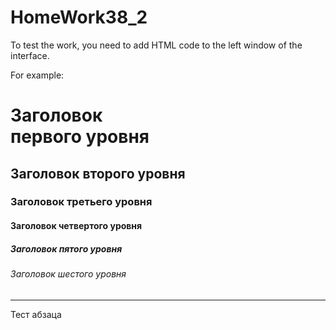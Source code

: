 # HomeWork38_2

To test the work, you need to add HTML code to the left window of the interface.

For example:
<html>
<head>
    <title>Заголовки и абзацы</title>
    <meta charset="utf-8">
</head>
<body>
    <h1>Заголовок<br>первого уровня</h1>
    <h2>Заголовок второго уровня</h2>
    <h3>Заголовок третьего уровня</h3>
    <h4>Заголовок четвертого уровня</h4>
    <h5>Заголовок пятого уровня</h5>
    <h6>Заголовок шестого уровня</h6>
    <hr>
    <p>Тест абзаца</p>
</body>
</html>
